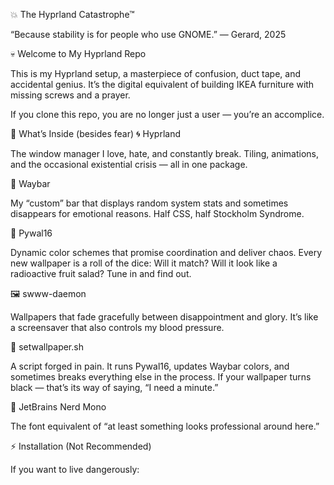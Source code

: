 💥 The Hyprland Catastrophe™

“Because stability is for people who use GNOME.” — Gerard, 2025

💀 Welcome to My Hyprland Repo

This is my Hyprland setup, a masterpiece of confusion, duct tape, and accidental genius.
It’s the digital equivalent of building IKEA furniture with missing screws and a prayer.

If you clone this repo, you are no longer just a user — you’re an accomplice.

🧩 What’s Inside (besides fear)
🌀 Hyprland

The window manager I love, hate, and constantly break.
Tiling, animations, and the occasional existential crisis — all in one package.

🧱 Waybar

My “custom” bar that displays random system stats and sometimes disappears for emotional reasons.
Half CSS, half Stockholm Syndrome.

🎨 Pywal16

Dynamic color schemes that promise coordination and deliver chaos.
Every new wallpaper is a roll of the dice: Will it match? Will it look like a radioactive fruit salad? Tune in and find out.

🖼️ swww-daemon

Wallpapers that fade gracefully between disappointment and glory.
It’s like a screensaver that also controls my blood pressure.

🧠 setwallpaper.sh

A script forged in pain.
It runs Pywal16, updates Waybar colors, and sometimes breaks everything else in the process.
If your wallpaper turns black — that’s its way of saying, “I need a minute.”

💾 JetBrains Nerd Mono

The font equivalent of “at least something looks professional around here.”

⚡ Installation (Not Recommended)

If you want to live dangerously:
